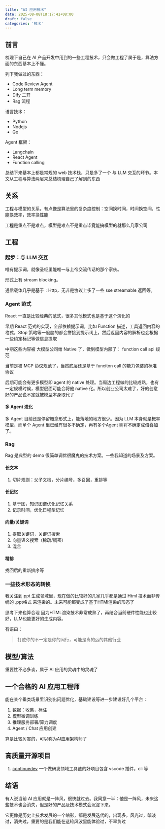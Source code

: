 ```yaml
---
title: "AI 应用技术"
date: 2025-08-08T18:17:41+08:00
draft: false
categories: '技术'
---
```


## 前言
梳理下自己在 AI 产品开发中用到的一些工程技术，只会做工程了属于是，算法方面的东西基本上不懂。

列下我做过的东西：
* Code Review Agent
* Long term memory
* Dify 二开
* Rag 流程

语言技术：
* Python
* Nodejs
* Go

Agent 框架：
* Langchain
* React Agent
* Function calling

总结下来基本上都是常规的 web 技术栈，只是多了一个 与 LLM 交互的环节。本文从工程与算法两层来总结梳理自己了解到的东西


## 关系
工程与模型的关系，有点像是算法里的复杂度控制：空间换时间，时间换空间，性能换效率，效率换性能

工程是重点不是难点，模型是难点不是重点毕竟能搞模型的就那么几家公司

## 工程
### 起步：与 LLM 交互
唯有提示词，就像圣经里能唯一与上帝交流传话的那个家伙。

形式上有 stream blocking。

通信载体几乎是基于：Http，无非是协议上多了一些 sse streamable 返回等。

### Agent 范式
React 一直是比较经典的范式，很多其他模式也是基于这个演化的

早期 React 范式的实现，全部依赖提示词，比如 Function 描述，工具返回内容的格式，Stop 策略等一股脑的都会拼接到提示词上，然后返回内容的解析也会根据一些约定标记等做信息提取

中期这些内容被 大模型公司给 Native 了，做到模型内部了： function call api 规范

当前是被 MCP 协议规范了，当然底层还是基于 funciton call 的能力包装的标准协议

后期可能会有更多模型即 agent 的 native 处理。当周边工程做的比较成熟，也有一定规模时候，模型层面可能会将他 native 化。所以创业公司太难了，好的创意好的产品说不定就被模型本身取代了

#### 多 Agent 进化
多 Agent 目前还是停留概念形式上，能落地的地方很少。因为 LLM 本身就是概率模型，而单个 Agent 里已经有很多不确定，再有多个Agent 则将不确定成倍叠加了。

### Rag
Rag 是典型的 demo 很简单调优很魔鬼的技术方案。一些我知道的场景及方案。
#### 长文本
1. 切片规则：父子文档，分片编号，多召回，重排等
#### 长记忆
1. 基于图，知识图谱优化记忆关系
2. 记录时间，优化日程型记忆

#### 向量/关键词
1. 提取关键词，关键词搜索
2. 向量语义搜索（稀疏/稠密）
3. 混合

#### 精排
找回后的重新排序等


### 一些技术形态的转换
我关注到 ppt 生成领域里，现在做的比较好的几家几乎都是通过 Html 技术而非传统的 .ppt格式 来渲染的。未来可能都变成了基于HTMl渲染的形态了

思考下来也算合理 因为HTML渲染技术非常成熟了，再结合当前硬件性能也比较好，LLM也能更好的生成内容。

有语曰：
> 打败你的不一定是你的同行，可能是离的远的其他行业

## 模型/算法
重要性不必多谈，属于 AI 应用的灵魂中的灵魂了

## 一个合格的 AI 应用工程师
能在某个垂类场景里识别出问题优化，基础建设等进一步建设好几个平台：
1. 数据：收集，标注
2. 模型微调训练
3. 推理服务部署/算力调度
4. Agent / Chat 应用创建

算是比较厉害的，可以称为AI应用架构师了

## 高质量开源项目
1. [continuedev](https://github.com/continuedev/continue) 一个做研发领域工具链的好项目包含 vscode 插件，cli 等

## 结语
有人说当前 AI 应用就是一阵风，很快就过去。我同意一半：他是一阵风，未来这些技术也会消失，但是好的产品及技术模式会沉淀下来。

它更像是历史上技术发展的一个缩影，都是发展迭代的，出现多，风光过，暗淡过，消失过。重要的是我们能在这轮风波里能体验过，不辜负过
